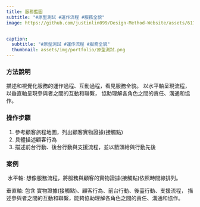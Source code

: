 ```yaml
---
title: 服務藍圖
subtitle: "#原型測試 #運作流程 #服務全貌"
image: https://github.com/justinlin099/Design-Method-Website/assets/61717681/aa155d94-2196-4889-894c-a8ad90f752e5


caption:
  subtitle: "#原型測試 #運作流程 #服務全貌"
  thumbnail: assets/img/portfolio/原型測試.png
---
```

### 方法說明
描述和視覺化服務的運作過程、互動過程，看見服務全貌。
以水平軸呈現流程，以垂直軸呈現參與者之間的互動和聯繫，
協助理解各角色之間的責任、溝通和協作。

### 操作步驟
1. 參考顧客旅程地圖，列出顧客實物證據(接觸點)
2. 具體描述顧客行為
3. 描述前台行動、後台行動與支援流程，並以箭頭給與行動先後

### 案例
<a href=""><img src=""  style="max-width:100%; height:auto;"></a>
水平軸:
想像服務流程，將服務與顧客的實物證據(接觸點)依照時間線排列。

垂直軸:
包含 實物證據(接觸點)、顧客行為、前台行動、後臺行動、支援流程，
描述參與者之間的互動和聯繫，能夠協助理解各角色之間的責任、溝通和協作。


